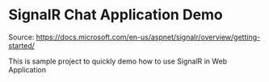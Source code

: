 # SignalR Chat Application Demo
Source: https://docs.microsoft.com/en-us/aspnet/signalr/overview/getting-started/

This is sample project to quickly demo how to use SignalR in Web Application
